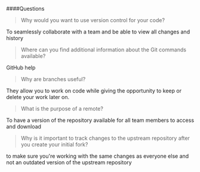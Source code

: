 ####Questions

>Why would you want to use version control for your code?

To seamlessly collaborate with a team and be able to view all changes and history

>Where can you find additional information about the Git commands available?

GitHub help

>Why are branches useful?

They allow you to work on code while giving the opportunity to keep or delete your work later on.

>What is the purpose of a remote?

To have a version of the repository available for all team members to access and download

>Why is it important to track changes to the upstream repository after you create your initial fork?

to make sure you're working with the same changes as everyone else and not an outdated version of the upstream repository 
